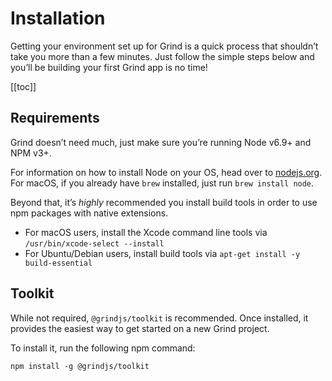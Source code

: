 # Installation

Getting your environment set up for Grind is a quick process that shouldn’t take you more than a few minutes. Just follow the simple steps below and you’ll be building your first Grind app is no time!

[[toc]]

## Requirements

Grind doesn’t need much, just make sure you’re running Node v6.9+ and NPM v3+.

For information on how to install Node on your OS, head over to [nodejs.org](https://nodejs.org/). For macOS, if you already have `brew` installed, just run `brew install node`.

Beyond that, it’s _highly_ recommended you install build tools in order to use npm packages with native extensions.

- For macOS users, install the Xcode command line tools via `/usr/bin/xcode-select --install`
- For Ubuntu/Debian users, install build tools via `apt-get install -y build-essential`

## Toolkit

While not required, `@grindjs/toolkit` is recommended. Once installed, it provides the easiest way to get started on a new Grind project.

To install it, run the following npm command:

```shell
npm install -g @grindjs/toolkit
```
